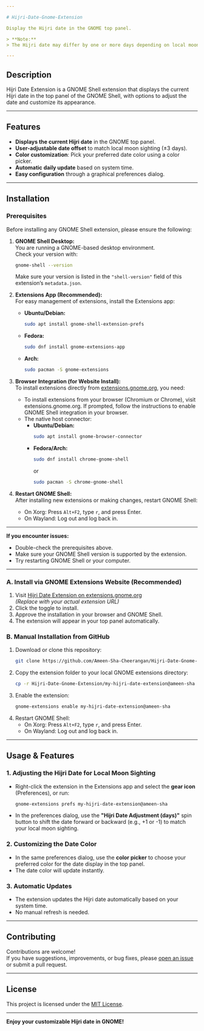 ```yaml
---

# Hijri-Date-Gnome-Extension

Display the Hijri date in the GNOME top panel.

> **Note:**  
> The Hijri date may differ by one or more days depending on local moon sightings. This extension uses a standard algorithm and provides an option to adjust the date for your region. **Do not use for important things.**

---
```


## Description

Hijri Date Extension is a GNOME Shell extension that displays the current Hijri date in the top panel of the GNOME Shell, with options to adjust the date and customize its appearance.

---

## Features

- **Displays the current Hijri date** in the GNOME top panel.
- **User-adjustable date offset** to match local moon sighting (±3 days).
- **Color customization**: Pick your preferred date color using a color picker.
- **Automatic daily update** based on system time.
- **Easy configuration** through a graphical preferences dialog.

---

## Installation

### Prerequisites

Before installing any GNOME Shell extension, please ensure the following:

1. **GNOME Shell Desktop:**  
   You are running a GNOME-based desktop environment.  
   Check your version with:
   ```sh
   gnome-shell --version
   ```
   Make sure your version is listed in the `"shell-version"` field of this extension’s `metadata.json`.

2. **Extensions App (Recommended):**  
   For easy management of extensions, install the Extensions app:
   - **Ubuntu/Debian:**  
     ```sh
     sudo apt install gnome-shell-extension-prefs
     ```
   - **Fedora:**  
     ```sh
     sudo dnf install gnome-extensions-app
     ```
   - **Arch:**  
     ```sh
     sudo pacman -S gnome-extensions
     ```

3. **Browser Integration (for Website Install):**  
   To install extensions directly from [extensions.gnome.org](https://extensions.gnome.org/), you need:
   - To install extensions from your browser (Chromium or Chrome), visit extensions.gnome.org. If prompted, follow the instructions to enable GNOME Shell integration in your browser.
   - The native host connector:
     - **Ubuntu/Debian:**  
       ```sh
       sudo apt install gnome-browser-connector
       ```
     - **Fedora/Arch:**  
       ```sh
       sudo dnf install chrome-gnome-shell
       ```
       or  
       ```sh
       sudo pacman -S chrome-gnome-shell
       ```

4. **Restart GNOME Shell:**  
   After installing new extensions or making changes, restart GNOME Shell:
   - On Xorg: Press `Alt+F2`, type `r`, and press Enter.
   - On Wayland: Log out and log back in.

---

**If you encounter issues:**  
- Double-check the prerequisites above.
- Make sure your GNOME Shell version is supported by the extension.
- Try restarting GNOME Shell or your computer.

---

### **A. Install via GNOME Extensions Website (Recommended)**

1. Visit [Hijri Date Extension on extensions.gnome.org](https://extensions.gnome.org/extension/YOUR-EXTENSION-ID/)  
   *(Replace with your actual extension URL)*
2. Click the toggle to install.
3. Approve the installation in your browser and GNOME Shell.
4. The extension will appear in your top panel automatically.

### **B. Manual Installation from GitHub**

1. Download or clone this repository:
   ```sh
   git clone https://github.com/Ameen-Sha-Cheerangan/Hijri-Date-Gnome-Extension.git
   ```
2. Copy the extension folder to your local GNOME extensions directory:
   ```sh
   cp -r Hijri-Date-Gnome-Extension/my-hijri-date-extension@ameen-sha ~/.local/share/gnome-shell/extensions/
   ```
3. Enable the extension:
   ```sh
   gnome-extensions enable my-hijri-date-extension@ameen-sha
   ```
4. Restart GNOME Shell:
   - On Xorg: Press `Alt+F2`, type `r`, and press Enter.
   - On Wayland: Log out and log back in.

---

## Usage & Features

### **1. Adjusting the Hijri Date for Local Moon Sighting**

- Right-click the extension in the Extensions app and select the **gear icon** (Preferences), or run:
  ```sh
  gnome-extensions prefs my-hijri-date-extension@ameen-sha
  ```
- In the preferences dialog, use the **"Hijri Date Adjustment (days)"** spin button to shift the date forward or backward (e.g., +1 or -1) to match your local moon sighting.

### **2. Customizing the Date Color**

- In the same preferences dialog, use the **color picker** to choose your preferred color for the date display in the top panel.
- The date color will update instantly.

### **3. Automatic Updates**

- The extension updates the Hijri date automatically based on your system time.
- No manual refresh is needed.

---

## Contributing

Contributions are welcome!  
If you have suggestions, improvements, or bug fixes, please [open an issue](https://github.com/Ameen-Sha-Cheerangan/Hijri-Date-Gnome-Extension/issues) or submit a pull request.

---

## License

This project is licensed under the [MIT License](LICENSE).

---

**Enjoy your customizable Hijri date in GNOME!**
